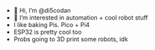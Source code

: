 - 👋 Hi, I’m @di5codan
- 👀 I’m interested in automation + cool robot stuff
- I like baking Pis. Pico + Pi4
- ESP32 is pretty cool too
- Probs going to 3D print some robots, idk
